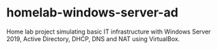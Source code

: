 # homelab-windows-server-ad
Home lab project simulating basic IT infrastructure with Windows Server 2019, Active Directory, DHCP, DNS and NAT using VirtualBox.

